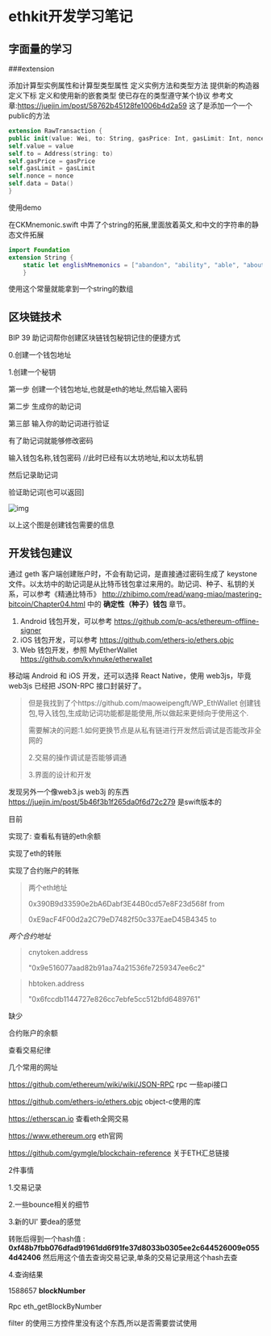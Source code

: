 # ethkit开发学习笔记

## 字面量的学习

###extension

添加计算型实例属性和计算型类型属性
定义实例方法和类型方法
提供新的构造器
定义下标
定义和使用新的嵌套类型
使已存在的类型遵守某个协议
参考文章:https://juejin.im/post/58762b45128fe1006b4d2a59
这了是添加一个一个public的方法

```swift
extension RawTransaction {
public init(value: Wei, to: String, gasPrice: Int, gasLimit: Int, nonce: Int) {
self.value = value
self.to = Address(string: to)
self.gasPrice = gasPrice
self.gasLimit = gasLimit
self.nonce = nonce
self.data = Data()
}
```

使用demo

在CKMnemonic.swift 中弄了个string的拓展,里面放着英文,和中文的字符串的静态文件拓展

```swift
import Foundation
extension String {
	static let englishMnemonics = ["abandon", "ability", "able", "about", "above", "absent", "absorb", "abstract", "absurd", "abuse", "access", "accident", "account"]
	}
```

使用这个常量就能拿到一个string的数组



## 区块链技术

BIP 39 助记词帮你创建区块链钱包秘钥记住的便捷方式

0.创建一个钱包地址

1.创建一个秘钥



第一步 创建一个钱包地址,也就是eth的地址,然后输入密码

第二步 生成你的助记词

第三部 输入你的助记词进行验证



有了助记词就能够修改密码



输入钱包名称,钱包密码  //此时已经有以太坊地址,和以太坊私钥

然后记录助记词

验证助记词[也可以返回]



![img](https://upload-images.jianshu.io/upload_images/1401578-b4183aff0f8b6cb3.png)

以上这个图是创建钱包需要的信息



## 开发钱包建议

通过 geth 客户端创建账户时，不会有助记词，是直接通过密码生成了 keystone 文件。以太坊中的助记词是从比特币钱包拿过来用的。助记词、种子、私钥的关系，可以参考《精通比特币》 <http://zhibimo.com/read/wang-miao/mastering-bitcoin/Chapter04.html> 中的 **确定性（种子）钱包** 章节。

1. Android 钱包开发，可以参考 <https://github.com/p-acs/ethereum-offline-signer>
2. iOS 钱包开发，可以参考 <https://github.com/ethers-io/ethers.objc>
3. Web 钱包开发，参照 MyEtherWallet <https://github.com/kvhnuke/etherwallet>

移动端 Android 和 iOS 开发，还可以选择 React Native，使用 web3js，毕竟 web3js 已经把 JSON-RPC 接口封装好了。

> 但是我找到了个https://github.com/maoweipengft/WP_EthWallet  创建钱包,导入钱包,生成助记词功能都是能使用,所以做起来更倾向于使用这个.  
>
> 需要解决的问题:1.如何更换节点是从私有链进行开发然后调试是否能改非全网的
>
> 2.交易的操作调试是否能够调通
>
> 3.界面的设计和开发





发现另外一个像web3.js web3j  的东西 https://juejin.im/post/5b46f3b1f265da0f6d72c279   是swift版本的



目前

实现了: 查看私有链的eth余额

实现了eth的转账

实现了合约账户的转账

>两个eth地址
>
>0x390B9d33590e2bA6Dabf3E44B0cd57e8F23d568f		from
>
>0xE9acF4F00d2a2C79eD7482f50c337EaeD45B4345		to

*两个合约地址*

> cnytoken.address
>
> "0x9e516077aad82b91aa74a21536fe7259347ee6c2"

> hbtoken.address
>
> "0x6fccdb1144727e826cc7ebfe5cc512bfd6489761"

缺少

合约账户的余额



查看交易纪律



几个常用的网址

https://github.com/ethereum/wiki/wiki/JSON-RPC  rpc 一些api接口

https://github.com/ethers-io/ethers.objc   object-c使用的库

https://etherscan.io	查看eth全网交易

https://www.ethereum.org eth官网

https://github.com/gymgle/blockchain-reference 关于ETH汇总链接





2件事情

1.交易记录

2.一些bounce相关的细节

3.新的UI' 要dea的感觉



转账后得到一个hash值 : **0xf48b7fbb076dfad91961dd6f91fe37d8033b0305ee2c644526009e0554d42406**  然后用这个值去查询交易记录,单条的交易记录用这个hash去查



4.查询结果

1588657 **blockNumber**



Rpc eth_getBlockByNumber

filter 的使用三方控件里没有这个东西,所以是否需要尝试使用



